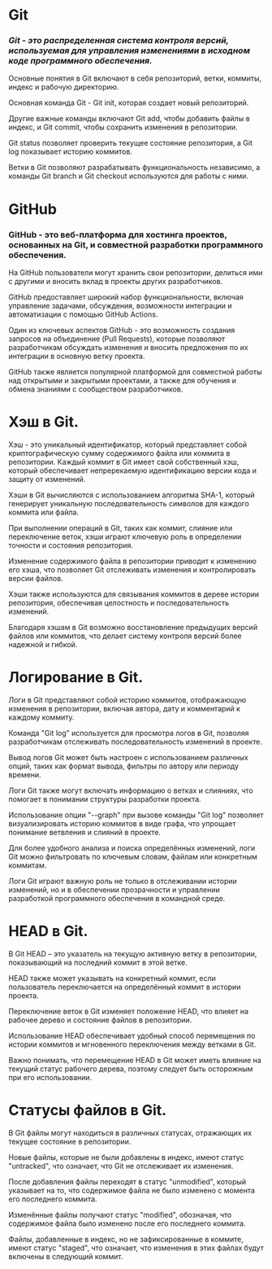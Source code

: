   
  

# Git

  
  

### *Git - это распределенная система контроля версий, используемая для управления изменениями в исходном коде программного обеспечения.*

  

  

Основные понятия в Git включают в себя репозиторий, ветки, коммиты, индекс и рабочую директорию.

  

Основная команда Git - Git init, которая создает новый репозиторий.

  

  

Другие важные команды включают Git add, чтобы добавить файлы в индекс, и Git commit, чтобы сохранить изменения в репозитории.

  

  

Git status позволяет проверить текущее состояние репозитория, а Git log показывает историю коммитов.

  

  

Ветки в Git позволяют разрабатывать функциональность независимо, а команды Git branch и Git checkout используются для работы с ними.

  

  

# GitHub

  

  

### GitHub - это веб-платформа для хостинга проектов, основанных на Git, и совместной разработки программного обеспечения.

  

  

На GitHub пользователи могут хранить свои репозитории, делиться ими с другими и вносить вклад в проекты других разработчиков.

  

  

GitHub предоставляет широкий набор функциональности, включая управление задачами, обсуждения, возможности интеграции и автоматизации с помощью GitHub Actions.

  

  

Один из ключевых аспектов GitHub - это возможность создания запросов на объединение (Pull Requests), которые позволяют разработчикам обсуждать изменения и вносить предложения по их интеграции в основную ветку проекта.

  

  

GitHub также является популярной платформой для совместной работы над открытыми и закрытыми проектами, а также для обучения и обмена знаниями с сообществом разработчиков.

  

# Хэш в Git.

Хэш - это уникальный идентификатор,
который представляет собой криптографическую сумму содержимого файла или коммита в репозитории.
Каждый коммит в Git 
имеет свой собственный хэш, который обеспечивает непререкаемую идентификацию версии кода и защиту от изменений.

Хэши в Git 
вычисляются с использованием алгоритма SHA-1, который генерирует уникальную последовательность символов для каждого коммита или файла.

При выполнении операций в Git,
 таких как коммит, слияние или переключение веток, хэши играют ключевую роль в определении точности и состояния репозитория.

Изменение содержимого файла
в репозитории приводит к изменению его хэша, что позволяет Git отслеживать изменения и контролировать версии файлов.

Хэши также используются 
для связывания коммитов в дереве истории репозитория, обеспечивая целостность и последовательность изменений.

Благодаря хэшам в Git 
возможно восстановление предыдущих версий файлов или коммитов, что делает систему контроля версий более надежной и гибкой.

 # Логирование в Git.

Логи в Git 
представляют собой историю коммитов, отображающую изменения в репозитории, включая автора, дату и комментарий к каждому коммиту.

Команда "Git log" 
используется для просмотра логов в Git, позволяя разработчикам отслеживать последовательность изменений в проекте.

Вывод логов Git 
может быть настроен с использованием различных опций, таких как формат вывода, фильтры по автору или периоду времени.

Логи Git 
также могут включать информацию о ветках и слияниях, что помогает в понимании структуры разработки проекта.

Использование опции "--graph" 
при вызове команды "Git log" позволяет визуализировать историю коммитов в виде графа, что упрощает понимание ветвления и слияний в проекте.

Для более удобного анализа и поиска определённых изменений, 
логи Git можно фильтровать по ключевым словам, файлам или конкретным коммитам.

Логи Git играют важную роль 
не только в отслеживании истории изменений, но и в обеспечении прозрачности и управлении разработкой программного обеспечения в командной среде.

# HEAD в Git.

В Git HEAD – это указатель на текущую активную ветку в репозитории, показывающий на последний коммит в этой ветке.

HEAD также может указывать на конкретный коммит, если пользователь переключается на определённый коммит в истории проекта.

Переключение веток в Git изменяет положение HEAD, что влияет на рабочее дерево и состояние файлов в репозитории.

Использование HEAD обеспечивает удобный способ перемещения по истории коммитов и мгновенного переключения между ветками в Git.

Важно понимать, что перемещение HEAD в Git может иметь влияние на текущий статус рабочего дерева, поэтому следует быть осторожным при его использовании.

# Статусы файлов в Git.

В Git файлы могут находиться в различных статусах, отражающих их текущее состояние в репозитории.

Новые файлы, которые не были добавлены в индекс, имеют статус "untracked", что означает, что Git не отслеживает их изменения.

После добавления файлы переходят в статус "unmodified", который указывает на то, что содержимое файла не было изменено с момента его последнего коммита.

Изменённые файлы получают статус "modified", обозначая, что содержимое файла было изменено после его последнего коммита.

Файлы, добавленные в индекс, но не зафиксированные в коммите, имеют статус "staged", что означает, что изменения в этих файлах будут включены в следующий коммит.

